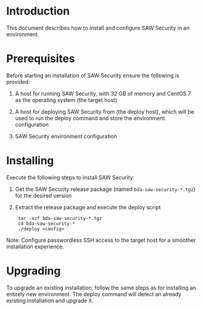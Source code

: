 # Introduction

This document describes how to install and configure SAW Security in
an environment.

# Prerequisites

Before starting an installation of SAW Security ensure the following
is provided:

1. A host for running SAW Security, with 32 GB of memory and CentOS 7
   as the operating system (the target host)

2. A host for deploying SAW Security from (the deploy host), which
   will be used to run the deploy command and store the environment
   configuration

3. SAW Security environment configuration

# Installing

Execute the following steps to install SAW Security:

1. Get the SAW Security release package (named
   `bda-saw-security-*.tgz`) for the desired version

2. Extract the release package and execute the deploy script

        tar -xzf bda-saw-security-*.tgz
        cd bda-saw-security-*
        ./deploy <config>

Note: Configure passwordless SSH access to the target host for a
smoother installation experience.

# Upgrading

To upgrade an existing installation, follow the same steps as for
installing an entirely new environment.  The deploy command will
detect an already existing installation and upgrade it.
